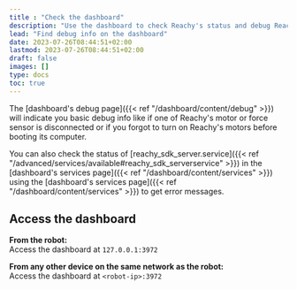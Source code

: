 ```yaml
---
title : "Check the dashboard"
description: "Use the dashboard to check Reachy's status and debug Reachy's issues and start applications."
lead: "Find debug info on the dashboard"
date: 2023-07-26T08:44:51+02:00
lastmod: 2023-07-26T08:44:51+02:00
draft: false
images: []
type: docs
toc: true
---
```


The [dashboard's debug page]({{< ref "/dashboard/content/debug" >}}) will indicate you basic debug info like if one of Reachy's motor or force sensor is disconnected or if you forgot to turn on Reachy's motors before booting its computer.

You can also check the status of [reachy_sdk_server.service]({{< ref "/advanced/services/available#reachy_sdk_serverservice" >}}) in the [dashboard's services page]({{< ref "/dashboard/content/services" >}}) using the [dashboard's services page]({{< ref "/dashboard/content/services" >}}) to get error messages.

## Access the dashboard

**From the robot:**  
Access the dashboard at `127.0.0.1:3972`

**From any other device on the same network as the robot:**  
Access the dashboard at `<robot-ip>:3972`